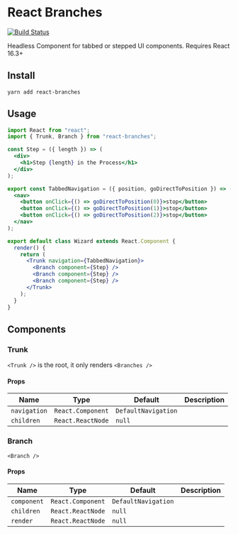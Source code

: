 # React Branches

[![Build Status](https://travis-ci.com/charliewilco/react-branches.svg?branch=master)](https://travis-ci.com/charliewilco/react-branches)

Headless Component for tabbed or stepped UI components. Requires React 16.3+

## Install

```
yarn add react-branches
```

## Usage

```jsx
import React from "react";
import { Trunk, Branch } from "react-branches";

const Step = ({ length }) => (
  <div>
    <h1>Step {length} in the Process</h1>
  </div>
);

export const TabbedNavigation = ({ position, goDirectToPosition }) => (
  <nav>
    <button onClick={() => goDirectToPosition(0)}>stop</button>
    <button onClick={() => goDirectToPosition(1)}>stop</button>
    <button onClick={() => goDirectToPosition(2)}>stop</button>
  </nav>
);

export default class Wizard extends React.Component {
  render() {
    return (
      <Trunk navigation={TabbedNavigation}>
        <Branch component={Step} />
        <Branch component={Step} />
        <Branch component={Step} />
      </Trunk>
    );
  }
}
```

## Components

### Trunk

`<Trunk />` is the root, it only renders `<Branches />`

#### Props

| Name         | Type              | Default             | Description |
| ------------ | ----------------- | ------------------- | ----------- |
| `navigation` | `React.Component` | `DefaultNavigation` |             |
| `children`   | `React.ReactNode` | `null`              |             |

### Branch

`<Branch />`

#### Props

| Name        | Type              | Default             | Description |
| ----------- | ----------------- | ------------------- | ----------- |
| `component` | `React.Component` | `DefaultNavigation` |             |
| `children`  | `React.ReactNode` | `null`              |             |
| `render`    | `React.ReactNode` | `null`              |             |
